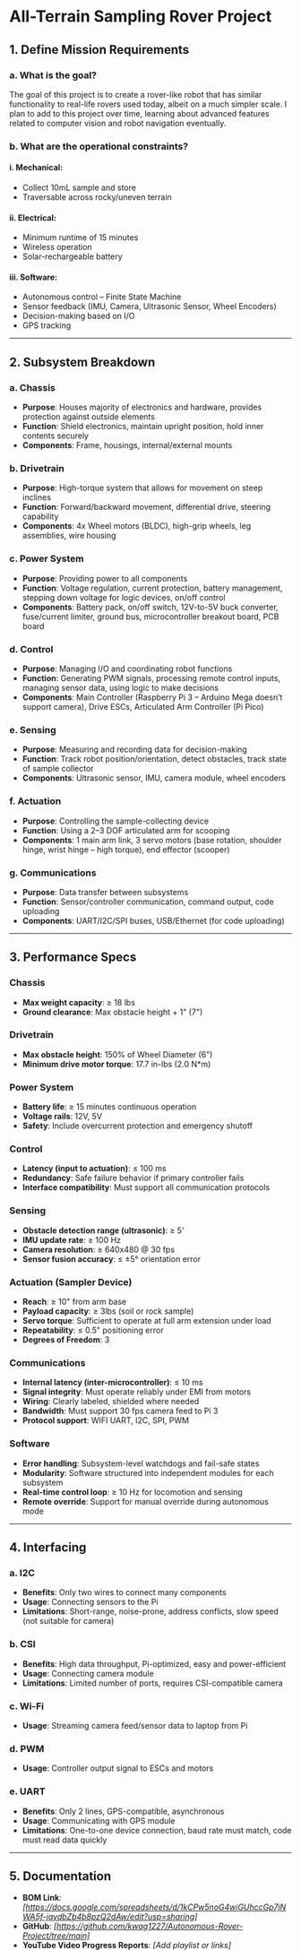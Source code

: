 # All-Terrain Sampling Rover Project

## 1. Define Mission Requirements

### a. What is the goal?
The goal of this project is to create a rover-like robot that has similar functionality to real-life rovers used today, albeit on a much simpler scale. I plan to add to this project over time, learning about advanced features related to computer vision and robot navigation eventually.

### b. What are the operational constraints?

#### i. Mechanical:
- Collect 10mL sample and store
- Traversable across rocky/uneven terrain

#### ii. Electrical:
- Minimum runtime of 15 minutes
- Wireless operation
- Solar-rechargeable battery

#### iii. Software:
- Autonomous control – Finite State Machine
- Sensor feedback (IMU, Camera, Ultrasonic Sensor, Wheel Encoders)
- Decision-making based on I/O
- GPS tracking

---

## 2. Subsystem Breakdown

### a. Chassis
- **Purpose**: Houses majority of electronics and hardware, provides protection against outside elements  
- **Function**: Shield electronics, maintain upright position, hold inner contents securely  
- **Components**: Frame, housings, internal/external mounts  

### b. Drivetrain
- **Purpose**: High-torque system that allows for movement on steep inclines  
- **Function**: Forward/backward movement, differential drive, steering capability  
- **Components**: 4x Wheel motors (BLDC), high-grip wheels, leg assemblies, wire housing  

### c. Power System
- **Purpose**: Providing power to all components  
- **Function**: Voltage regulation, current protection, battery management, stepping down voltage for logic devices, on/off control  
- **Components**: Battery pack, on/off switch, 12V-to-5V buck converter, fuse/current limiter, ground bus, microcontroller breakout board, PCB board  

### d. Control
- **Purpose**: Managing I/O and coordinating robot functions  
- **Function**: Generating PWM signals, processing remote control inputs, managing sensor data, using logic to make decisions  
- **Components**: Main Controller (Raspberry Pi 3 – Arduino Mega doesn’t support camera), Drive ESCs, Articulated Arm Controller (Pi Pico)  

### e. Sensing
- **Purpose**: Measuring and recording data for decision-making  
- **Function**: Track robot position/orientation, detect obstacles, track state of sample collector  
- **Components**: Ultrasonic sensor, IMU, camera module, wheel encoders  

### f. Actuation
- **Purpose**: Controlling the sample-collecting device  
- **Function**: Using a 2–3 DOF articulated arm for scooping  
- **Components**: 1 main arm link, 3 servo motors (base rotation, shoulder hinge, wrist hinge – high torque), end effector (scooper)  

### g. Communications
- **Purpose**: Data transfer between subsystems  
- **Function**: Sensor/controller communication, command output, code uploading  
- **Components**: UART/I2C/SPI buses, USB/Ethernet (for code uploading)  

---

## 3. Performance Specs

### Chassis
- **Max weight capacity**: ≥ 18 lbs
- **Ground clearance**: Max obstacle height + 1" (7")

### Drivetrain
- **Max obstacle height**: 150% of Wheel Diameter (6")
- **Minimum drive motor torque**: 17.7 in-lbs (2.0 N*m)

### Power System
- **Battery life**: ≥ 15 minutes continuous operation
- **Voltage rails**: 12V, 5V
- **Safety**: Include overcurrent protection and emergency shutoff

### Control
- **Latency (input to actuation)**: ≤ 100 ms
- **Redundancy**: Safe failure behavior if primary controller fails
- **Interface compatibility**: Must support all communication protocols

### Sensing
- **Obstacle detection range (ultrasonic)**: ≥ 5'
- **IMU update rate**: ≥ 100 Hz
- **Camera resolution**: ≥ 640x480 @ 30 fps
- **Sensor fusion accuracy**: ≤ ±5° orientation error

### Actuation (Sampler Device)
- **Reach**: ≥ 10" from arm base
- **Payload capacity**: ≥ 3lbs (soil or rock sample)
- **Servo torque**: Sufficient to operate at full arm extension under load
- **Repeatability**: ≤ 0.5" positioning error
- **Degrees of Freedom**: 3

### Communications
- **Internal latency (inter-microcontroller)**: ≤ 10 ms
- **Signal integrity**: Must operate reliably under EMI from motors
- **Wiring**: Clearly labeled, shielded where needed
- **Bandwidth**: Must support 30 fps camera feed to Pi 3
- **Protocol support**: WIFI UART, I2C, SPI, PWM

### Software
- **Error handling**: Subsystem-level watchdogs and fail-safe states
- **Modularity**: Software structured into independent modules for each subsystem
- **Real-time control loop**: ≥ 10 Hz for locomotion and sensing
- **Remote override**: Support for manual override during autonomous mode

---

## 4. Interfacing

### a. I2C
- **Benefits**: Only two wires to connect many components  
- **Usage**: Connecting sensors to the Pi  
- **Limitations**: Short-range, noise-prone, address conflicts, slow speed (not suitable for camera)  

### b. CSI
- **Benefits**: High data throughput, Pi-optimized, easy and power-efficient  
- **Usage**: Connecting camera module  
- **Limitations**: Limited number of ports, requires CSI-compatible camera  

### c. Wi-Fi
- **Usage**: Streaming camera feed/sensor data to laptop from Pi  

### d. PWM
- **Usage**: Controller output signal to ESCs and motors  

### e. UART
- **Benefits**: Only 2 lines, GPS-compatible, asynchronous  
- **Usage**: Communicating with GPS module  
- **Limitations**: One-to-one device connection, baud rate must match, code must read data quickly  

---

## 5. Documentation

- **BOM Link**: _[https://docs.google.com/spreadsheets/d/1kCPw5noG4wiGUhccGp7jNWA5f-jaydbZb4b8pzQ2dAw/edit?usp=sharing]_  
- **GitHub**: _[https://github.com/kwag1227/Autonomous-Rover-Project/tree/main]_  
- **YouTube Video Progress Reports**: _[Add playlist or links]_